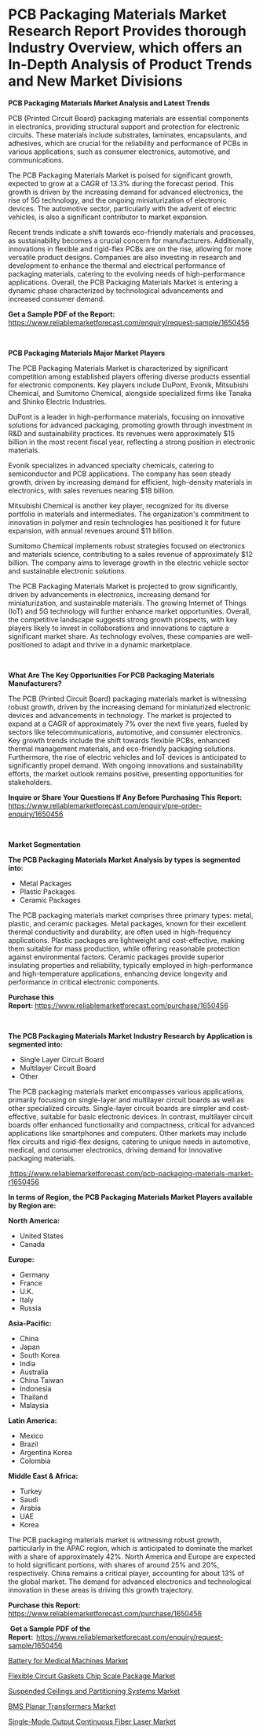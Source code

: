 <p><h1>PCB Packaging Materials Market Research Report Provides thorough Industry Overview, which offers an In-Depth Analysis of Product Trends and New Market Divisions</h1></p><p><strong>PCB Packaging Materials Market Analysis and Latest Trends</strong></p>
<p><p>PCB (Printed Circuit Board) packaging materials are essential components in electronics, providing structural support and protection for electronic circuits. These materials include substrates, laminates, encapsulants, and adhesives, which are crucial for the reliability and performance of PCBs in various applications, such as consumer electronics, automotive, and communications.</p><p>The PCB Packaging Materials Market is poised for significant growth, expected to grow at a CAGR of 13.3% during the forecast period. This growth is driven by the increasing demand for advanced electronics, the rise of 5G technology, and the ongoing miniaturization of electronic devices. The automotive sector, particularly with the advent of electric vehicles, is also a significant contributor to market expansion. </p><p>Recent trends indicate a shift towards eco-friendly materials and processes, as sustainability becomes a crucial concern for manufacturers. Additionally, innovations in flexible and rigid-flex PCBs are on the rise, allowing for more versatile product designs. Companies are also investing in research and development to enhance the thermal and electrical performance of packaging materials, catering to the evolving needs of high-performance applications. Overall, the PCB Packaging Materials Market is entering a dynamic phase characterized by technological advancements and increased consumer demand.</p></p>
<p><strong>Get a Sample PDF of the Report:&nbsp;</strong> <a href="https://www.reliablemarketforecast.com/enquiry/request-sample/1650456?utm_campaign=1082&utm_medium=2&utm_source=Github&utm_content=ia&utm_term=08122024&utm_id=pcb-packaging-materials">https://www.reliablemarketforecast.com/enquiry/request-sample/1650456</a></p>
<p>&nbsp;</p>
<p><strong>PCB Packaging Materials Major Market Players</strong></p>
<p><p>The PCB Packaging Materials Market is characterized by significant competition among established players offering diverse products essential for electronic components. Key players include DuPont, Evonik, Mitsubishi Chemical, and Sumitomo Chemical, alongside specialized firms like Tanaka and Shinko Electric Industries. </p><p>DuPont is a leader in high-performance materials, focusing on innovative solutions for advanced packaging, promoting growth through investment in R&D and sustainability practices. Its revenues were approximately $15 billion in the most recent fiscal year, reflecting a strong position in electronic materials. </p><p>Evonik specializes in advanced specialty chemicals, catering to semiconductor and PCB applications. The company has seen steady growth, driven by increasing demand for efficient, high-density materials in electronics, with sales revenues nearing $18 billion.</p><p>Mitsubishi Chemical is another key player, recognized for its diverse portfolio in materials and intermediates. The organization's commitment to innovation in polymer and resin technologies has positioned it for future expansion, with annual revenues around $11 billion.</p><p>Sumitomo Chemical implements robust strategies focused on electronics and materials science, contributing to a sales revenue of approximately $12 billion. The company aims to leverage growth in the electric vehicle sector and sustainable electronic solutions.</p><p>The PCB Packaging Materials Market is projected to grow significantly, driven by advancements in electronics, increasing demand for miniaturization, and sustainable materials. The growing Internet of Things (IoT) and 5G technology will further enhance market opportunities. Overall, the competitive landscape suggests strong growth prospects, with key players likely to invest in collaborations and innovations to capture a significant market share. As technology evolves, these companies are well-positioned to adapt and thrive in a dynamic marketplace.</p></p>
<p>&nbsp;</p>
<p><strong>What Are The Key Opportunities For PCB Packaging Materials Manufacturers?</strong></p>
<p><p>The PCB (Printed Circuit Board) packaging materials market is witnessing robust growth, driven by the increasing demand for miniaturized electronic devices and advancements in technology. The market is projected to expand at a CAGR of approximately 7% over the next five years, fueled by sectors like telecommunications, automotive, and consumer electronics. Key growth trends include the shift towards flexible PCBs, enhanced thermal management materials, and eco-friendly packaging solutions. Furthermore, the rise of electric vehicles and IoT devices is anticipated to significantly propel demand. With ongoing innovations and sustainability efforts, the market outlook remains positive, presenting opportunities for stakeholders.</p></p>
<p><strong>Inquire or Share Your Questions If Any Before Purchasing This Report:</strong> <a href="https://www.reliablemarketforecast.com/enquiry/pre-order-enquiry/1650456?utm_campaign=1082&utm_medium=2&utm_source=Github&utm_content=ia&utm_term=08122024&utm_id=pcb-packaging-materials">https://www.reliablemarketforecast.com/enquiry/pre-order-enquiry/1650456</a></p>
<p>&nbsp;</p>
<p><strong>Market Segmentation</strong></p>
<p><strong>The PCB Packaging Materials Market Analysis by types is segmented into:</strong></p>
<p><ul><li>Metal Packages</li><li>Plastic Packages</li><li>Ceramic Packages</li></ul></p>
<p><p>The PCB packaging materials market comprises three primary types: metal, plastic, and ceramic packages. Metal packages, known for their excellent thermal conductivity and durability, are often used in high-frequency applications. Plastic packages are lightweight and cost-effective, making them suitable for mass production, while offering reasonable protection against environmental factors. Ceramic packages provide superior insulating properties and reliability, typically employed in high-performance and high-temperature applications, enhancing device longevity and performance in critical electronic components.</p></p>
<p><strong>Purchase this Report:&nbsp;</strong><a href="https://www.reliablemarketforecast.com/purchase/1650456?utm_campaign=1082&utm_medium=2&utm_source=Github&utm_content=ia&utm_term=08122024&utm_id=pcb-packaging-materials">https://www.reliablemarketforecast.com/purchase/1650456</a></p>
<p>&nbsp;</p>
<p><strong>The PCB Packaging Materials Market Industry Research by Application is segmented into:</strong></p>
<p><ul><li>Single Layer Circuit Board</li><li>Multilayer Circuit Board</li><li>Other</li></ul></p>
<p><p>The PCB packaging materials market encompasses various applications, primarily focusing on single-layer and multilayer circuit boards as well as other specialized circuits. Single-layer circuit boards are simpler and cost-effective, suitable for basic electronic devices. In contrast, multilayer circuit boards offer enhanced functionality and compactness, critical for advanced applications like smartphones and computers. Other markets may include flex circuits and rigid-flex designs, catering to unique needs in automotive, medical, and consumer electronics, driving demand for innovative packaging materials.</p></p>
<p><a href="https://www.reliablemarketforecast.com/pcb-packaging-materials-market-r1650456?utm_campaign=1082&utm_medium=2&utm_source=Github&utm_content=ia&utm_term=08122024&utm_id=pcb-packaging-materials">&nbsp;https://www.reliablemarketforecast.com/pcb-packaging-materials-market-r1650456</a></p>
<p><strong>In terms of Region, the PCB Packaging Materials Market Players available by Region are:</strong></p>
<p>
    <p> <strong> North America: </strong>
        <ul>
            <li>United States</li>
            <li>Canada</li>
        </ul>
        </p> 
    <p> <strong> Europe: </strong>
        <ul>
            <li>Germany</li>
            <li>France</li>
            <li>U.K.</li>
            <li>Italy</li>
            <li>Russia</li>
        </ul>
        </p> 
    <p> <strong> Asia-Pacific: </strong>
        <ul>
            <li>China</li>
            <li>Japan</li>
            <li>South Korea</li>
            <li>India</li>
            <li>Australia</li>
            <li>China Taiwan</li>
            <li>Indonesia</li>
            <li>Thailand</li>
            <li>Malaysia</li>
        </ul>
        </p> 
    <p> <strong> Latin America: </strong>
        <ul>
            <li>Mexico</li>
            <li>Brazil</li>
            <li>Argentina Korea</li>
            <li>Colombia</li>
        </ul>
        </p> 
    <p> <strong> Middle East & Africa: </strong>
        <ul>
            <li>Turkey</li>
            <li>Saudi</li>
            <li>Arabia</li>
            <li>UAE</li>
            <li>Korea</li>
        </ul>
    </p>
    </p>
<p><p>The PCB packaging materials market is witnessing robust growth, particularly in the APAC region, which is anticipated to dominate the market with a share of approximately 42%. North America and Europe are expected to hold significant portions, with shares of around 25% and 20%, respectively. China remains a critical player, accounting for about 13% of the global market. The demand for advanced electronics and technological innovation in these areas is driving this growth trajectory.</p></p>
<p><strong>Purchase this Report: </strong><a href="https://www.reliablemarketforecast.com/purchase/1650456?utm_campaign=1082&utm_medium=2&utm_source=Github&utm_content=ia&utm_term=08122024&utm_id=pcb-packaging-materials">https://www.reliablemarketforecast.com/purchase/1650456</a></p>
<p>&nbsp;<strong>Get a Sample PDF of the Report:&nbsp;&nbsp;</strong><a href="https://www.reliablemarketforecast.com/enquiry/request-sample/1650456?utm_campaign=1082&utm_medium=2&utm_source=Github&utm_content=ia&utm_term=08122024&utm_id=pcb-packaging-materials">https://www.reliablemarketforecast.com/enquiry/request-sample/1650456</a></p>
<p><strong></strong></p>
<p><p><a href="https://github.com/NorbertYates/Market-Research-Report-List-7/blob/main/battery-for-medical-machines-market.md?utm_campaign=1082&utm_medium=2&utm_source=Github&utm_content=ia&utm_term=08122024&utm_id=pcb-packaging-materials">Battery for Medical Machines Market</a></p><p><a href="https://www.linkedin.com/pulse/market-examination-report-flexible-circuit-gaskets-chip-scale-rrrke?utm_campaign=1082&utm_medium=2&utm_source=Github&utm_content=ia&utm_term=08122024&utm_id=pcb-packaging-materials">Flexible Circuit Gaskets Chip Scale Package Market</a></p><p><a href="https://www.linkedin.com/pulse/expanding-suspended-ceilings-partitioning-systems-market-size-dpvie?utm_campaign=1082&utm_medium=2&utm_source=Github&utm_content=ia&utm_term=08122024&utm_id=pcb-packaging-materials">Suspended Ceilings and Partitioning Systems Market</a></p><p><a href="https://issuu.com/reportprime-2/docs/bms-planar-transformers-market-size-2030.pptx?utm_campaign=1082&utm_medium=2&utm_source=Github&utm_content=ia&utm_term=08122024&utm_id=pcb-packaging-materials">BMS Planar Transformers Market</a></p><p><a href="https://issuu.com/reportprime-2/docs/single-mode-output-continuous-fiber-laser-market-s?utm_campaign=1082&utm_medium=2&utm_source=Github&utm_content=ia&utm_term=08122024&utm_id=pcb-packaging-materials">Single-Mode Output Continuous Fiber Laser Market</a></p></p>